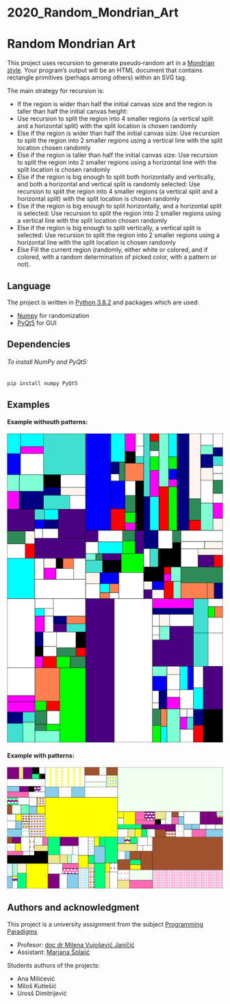 # 2020_Random_Mondrian_Art
# Random Mondrian Art

This project uses recursion to generate pseudo‐random art in a [Mondrian style](https://en.wikipedia.org/wiki/Piet_Mondrian).  Your program’s output will be an HTML document that contains rectangle primitives (perhaps among others) within an SVG tag. 

The main strategy for recursion is:
* If the region is wider than half the initial canvas size and the region is taller than half the initial canvas 
height: 
 * Use recursion to split the region into 4 smaller regions (a vertical split and a horizontal split) with 
the split location is chosen randomly 
* Else if the region is wider than half the initial canvas size: 
Use recursion to split the region into 2 smaller regions using a vertical line with the split location chosen randomly 
* Else if the region is taller than half the initial canvas size:
Use recursion to split the region into 2 smaller regions using a horizontal line with the split 
location is chosen randomly 
* Else if the region is big enough to split both horizontally and vertically, and both a horizontal and vertical 
split is randomly selected: 
Use recursion to split the region into 4 smaller regions (a vertical split and a horizontal split) with the split location is chosen randomly 
* Else if the region is big enough to split horizontally, and a horizontal split is selected: 
Use recursion to split the region into 2 smaller regions using a vertical line with the split location chosen randomly 
* Else if the region is big enough to split vertically, a vertical split is selected: 
Use recursion to split the region into 2 smaller regions using a horizontal line with the split location is chosen randomly 
* Else Fill the current region (randomly, either white or colored, and if colored, with a random 
determination of picked color, with a pattern or not). 

## Language

The project is written in [Python 3.8.2](https://www.python.org/) and packages which are used:
* [Numpy](https://numpy.org/) for randomization
* [PyQt5](https://www.riverbankcomputing.com/static/Docs/PyQt5/) for GUI

## Dependencies

###### To install NumPy and PyQt5:

```bash
pip install numpy PyQt5
```

## Examples

#### Example withouth patterns:
![example_1][ex1]
#### Example with patterns:
![example_2][ex2]


[ex1]: https://raw.githubusercontent.com/matf-pp/2020_Random_Mondrian_Art/65e3799881a65aab6b9fbf420ce5465f0af07295/example_1.svg
[ex2]: https://raw.githubusercontent.com/matf-pp/2020_Random_Mondrian_Art/65e3799881a65aab6b9fbf420ce5465f0af07295/example_2.svg

## Authors and acknowledgment
This project is a university assignment from the subject [Programming Paradigms](http://www.programskijezici.matf.bg.ac.rs/ProgramskeParadigmeR.html)
* Profesor: [doc dr Milena Vujošević Janičić](http://poincare.matf.bg.ac.rs/~milena/)
* Assistant: [Marjana Šolajić](http://poincare.matf.bg.ac.rs/~marjana/)

Students authors of the projects:
* Ana Milićević
* Miloš Kutlešić
* Urosš Dimitrijević
